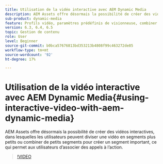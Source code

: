 ```yaml
---
title: Utilisation de la vidéo interactive avec AEM Dynamic Media
description: AEM Assets offre désormais la possibilité de créer des vidéos interactives, dans lesquelles les utilisateurs peuvent diviser une vidéo en segments plus petits ou combiner de petits segments pour créer un segment important, ce qui permet aux utilisateurs d’associer des appels à l’action.
sub-product: dynamic-media
feature: Profils vidéo, paramètres prédéfinis de visionneuse, combiner des visionneuses de médias
version: 6.3, 6.4, 6.5
topic: Gestion de contenu
role: User
level: Beginner
source-git-commit: b0bca57676813bd353213b4808f99c463272de85
workflow-type: tm+mt
source-wordcount: '92'
ht-degree: 17%

---
```



# Utilisation de la vidéo interactive avec AEM Dynamic Media{#using-interactive-video-with-aem-dynamic-media}

AEM Assets offre désormais la possibilité de créer des vidéos interactives, dans lesquelles les utilisateurs peuvent diviser une vidéo en segments plus petits ou combiner de petits segments pour créer un segment important, ce qui permet aux utilisateurs d’associer des appels à l’action.

>[!VIDEO](https://video.tv.adobe.com/v/16516/?quality=9&learn=on)
